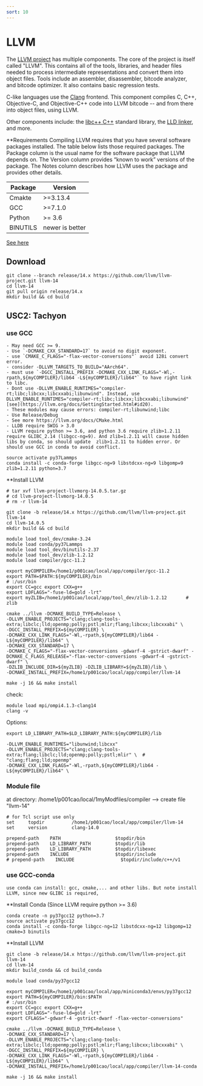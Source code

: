 ```yaml
---
sort: 10
---
```


# LLVM

The [LLVM project](https://llvm.org/) has multiple components. The core of the project is itself called "LLVM". This contains all of the tools, libraries, and header files needed to process intermediate representations and convert them into object files. Tools include an assembler, disassembler, bitcode analyzer, and bitcode optimizer. It also contains basic regression tests.

C-like languages use the [Clang](https://clang.llvm.org/) frontend. This component compiles C, C++, Objective-C, and Objective-C++ code into LLVM bitcode -- and from there into object files, using LLVM.

Other components include: the [libc++ C++](https://libcxx.llvm.org/) standard library, the [LLD linker](https://lld.llvm.org/), and more.

**Requirements
Compiling LLVM requires that you have several software packages installed. The table below lists those required packages. The Package column is the usual name for the software package that LLVM depends on. The Version column provides “known to work” versions of the package. The Notes column describes how LLVM uses the package and provides other details.

|Package | Version |
|--|--|
|Cmakte | >=3.13.4|
| GCC   | >=7.1.0 |
| Python| >= 3.6 |
| BINUTILS | newer is better|

[See here](https://llvm.org/docs/GettingStarted.html#id14)

## Download

```shell
git clone --branch release/14.x https://github.com/llvm/llvm-project.git llvm-14
cd llvm-14
git pull origin release/14.x
mkdir build && cd build
```

## USC2: Tachyon

### use GCC

```note
- May need GCC >= 9. 
- Use `-DCMAKE_CXX_STANDARD=17` to avoid no digit exponent.
- use `CMAKE_C_FLAGS="-flax-vector-conversions"` avoid 128i convert error.
- consider -DLLVM_TARGETS_TO_BUILD="AArch64".
- must use `-DGCC_INSTALL_PREFIX -DCMAKE_CXX_LINK_FLAGS="-Wl,-rpath,${myCOMPILER}/lib64 -L${myCOMPILER}/lib64"` to have right link to libc.
- Dont use -DLLVM_ENABLE_RUNTIMES="compiler-rt;libc;libcxx;libcxxabi;libunwind". Instead, use DLLVM_ENABLE_RUNTIMES="compiler-rt;libc;libcxx;libcxxabi;libunwind" [see](https://llvm.org/docs/GettingStarted.html#id20).
- These modules may cause errors: compiler-rt;libunwind;libc
- Use Release/Debug
- See more https://llvm.org/docs/CMake.html
- LLDB require SWIG > 3.0
- LLVM require python >= 3.6, and python 3.6 require zlib>1.2.11 require GLIBC_2.14 (libgcc-ng=9). And zlib=1.2.11 will cause hidden libs by conda, so should update  zlib>1.2.11 to hidden error. Or should use GCC in conda to avoid conflict.
```

```shell
source activate py37Lammps
conda install -c conda-forge libgcc-ng=9 libstdcxx-ng=9 libgomp=9 zlib=1.2.11 python=3.7
```

**Install LLVM

```shell
# tar xvf llvm-project-llvmorg-14.0.5.tar.gz
# cd llvm-project-llvmorg-14.0.5
# rm -r llvm-14

git clone -b release/14.x https://github.com/llvm/llvm-project.git llvm-14
cd llvm-14.0.5
mkdir build && cd build

module load tool_dev/cmake-3.24
module load conda/py37Lammps
module load tool_dev/binutils-2.37
module load tool_dev/zlib-1.2.12
module load compiler/gcc-11.2

export myCOMPILER=/home1/p001cao/local/app/compiler/gcc-11.2
export PATH=$PATH:${myCOMPILER}/bin                                     # :/usr/bin
export CC=gcc export CXX=g++
export LDFLAGS="-fuse-ld=gold -lrt"
export myZLIB=/home1/p001cao/local/app/tool_dev/zlib-1.2.12       # zlib

cmake ../llvm -DCMAKE_BUILD_TYPE=Release \
-DLLVM_ENABLE_PROJECTS="clang;clang-tools-extra;libclc;lld;openmp;polly;pstl;mlir;flang;libcxx;libcxxabi" \
-DGCC_INSTALL_PREFIX=${myCOMPILER} \
-DCMAKE_CXX_LINK_FLAGS="-Wl,-rpath,${myCOMPILER}/lib64 -L${myCOMPILER}/lib64" \
-DCMAKE_CXX_STANDARD=17 \
-DCMAKE_C_FLAGS="-flax-vector-conversions -gdwarf-4 -gstrict-dwarf" -DCMAKE_C_FLAGS_RELEASE="-flax-vector-conversions -gdwarf-4 -gstrict-dwarf" \
-DZLIB_INCLUDE_DIR=${myZLIB} -DZLIB_LIBRARY=${myZLIB}/lib \
-DCMAKE_INSTALL_PREFIX=/home1/p001cao/local/app/compiler/llvm-14

make -j 16 && make install
```

check:

```shell
module load mpi/ompi4.1.3-clang14
clang -v
```

Options:

```shell
export LD_LIBRARY_PATH=$LD_LIBRARY_PATH:${myCOMPILER}/lib

-DLLVM_ENABLE_RUNTIMES="libunwind;libcxx"
-DLLVM_ENABLE_PROJECTS="clang;clang-tools-extra;flang;libclc;lld;openmp;polly;pstl;mlir" \  # "clang;flang;lld;openmp"
-DCMAKE_CXX_LINK_FLAGS="-Wl,-rpath,${myCOMPILER}/lib64 -L${myCOMPILER}/lib64" \
```

### Module file

at directory: /home1/p001cao/local/1myModfiles/compiler --> create file "llvm-14"

```shell
# for Tcl script use only
set     topdir          /home1/p001cao/local/app/compiler/llvm-14
set     version         clang-14.0

prepend-path    PATH                    $topdir/bin
prepend-path    LD_LIBRARY_PATH         $topdir/lib
prepend-path    LD_LIBRARY_PATH         $topdir/libexec
prepend-path    INCLUDE                 $topdir/include
# prepend-path    INCLUDE                 $topdir/include/c++/v1

```

### use GCC-conda
```note
use conda can install: gcc, cmake,... and other libs. But note install LLVM, since new GLIBC is required, 
```

**Install Conda (Since LLVM require python >= 3.6)

```shell
conda create -n py37gcc12 python=3.7
source activate py37gcc12
conda install -c conda-forge libgcc-ng=12 libstdcxx-ng=12 libgomp=12 cmake=3 binutils
```

**Install LLVM

```shell
git clone -b release/14.x https://github.com/llvm/llvm-project.git llvm-14
cd llvm-14
mkdir build_conda && cd build_conda

module load conda/py37gcc12

export myCOMPILER=/home1/p001cao/local/app/miniconda3/envs/py37gcc12
export PATH=${myCOMPILER}/bin:$PATH                                     # :/usr/bin
export CC=gcc export CXX=g++
export LDFLAGS="-fuse-ld=gold -lrt"
export CFLAGS="-gdwarf-4 -gstrict-dwarf -flax-vector-conversions"

cmake ../llvm -DCMAKE_BUILD_TYPE=Release \
-DCMAKE_CXX_STANDARD=17 \
-DLLVM_ENABLE_PROJECTS="clang;clang-tools-extra;libclc;lld;openmp;polly;pstl;mlir;flang;libcxx;libcxxabi" \
-DGCC_INSTALL_PREFIX=${myCOMPILER} \
-DCMAKE_CXX_LINK_FLAGS="-Wl,-rpath,${myCOMPILER}/lib64 -L${myCOMPILER}/lib64" \
-DCMAKE_INSTALL_PREFIX=/home1/p001cao/local/app/compiler/llvm-14-conda

make -j 16 && make install
```
